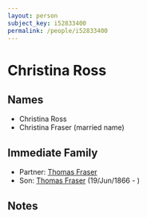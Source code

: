 ```yaml
---
layout: person
subject_key: i52833400
permalink: /people/i52833400
---
```


# Christina Ross

## Names

* Christina Ross
* Christina Fraser (married name)

## Immediate Family

* Partner: [Thomas Fraser](./@40210906@-thomas-fraser-b-d.md)
* Son: [Thomas Fraser](./@28777404@-thomas-fraser-b1866-6-19-d.md) (19/Jun/1866 - )

## Notes


